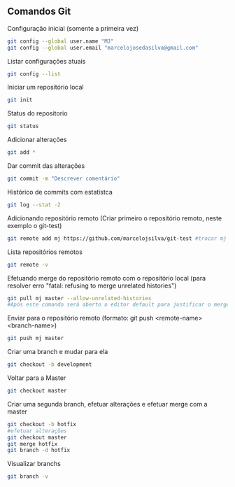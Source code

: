 ## Comandos Git

Configuração inicial (somente a primeira vez)
```bash
git config --global user.name "MJ"
git config --global user.email "marcelojosedasilva@gmail.com"
```

Listar configurações atuais
```bash
git config --list
```

Iniciar um repositório local
```bash
git init
```

Status do repositorio
```bash
git status
```

Adicionar alterações
```bash
git add *
```

Dar commit das alterações
```bash
git commit -m "Descrever comentário"
```

Histórico de commits com estatístca
```bash
git log --stat -2
```

Adicionando repositório remoto (Criar primeiro o repositório remoto, neste exemplo o git-test)
```bash
git remote add mj https://github.com/marcelojsilva/git-test #trocar mj pelo nome do repositório remoto que deseja, quando não informado fica com default 'origin'
```

Lista repositórios remotos
```bash
git remote -v
```

Efetuando merge do repositório remoto com o repositório local (para resolver erro "fatal: refusing to merge unrelated histories")
```bash
git pull mj master --allow-unrelated-histories
#Após este comando será aberto o editor default para justificar o merge
```

Enviar para o repositório remoto (formato: git push \<remote-name> \<branch-name>)
```bash
git push mj master
```

Criar uma branch e mudar para ela
```bash
git checkout -b development
```

Voltar para a Master
```bash
git checkout master
```

Criar uma segunda branch, efetuar alterações e efetuar merge com a master
```bash
git checkout -b hotfix
#efetuar alterações
git checkout master
git merge hotfix
git branch -d hotfix
```
Visualizar branchs
```bash
git branch -v
```
